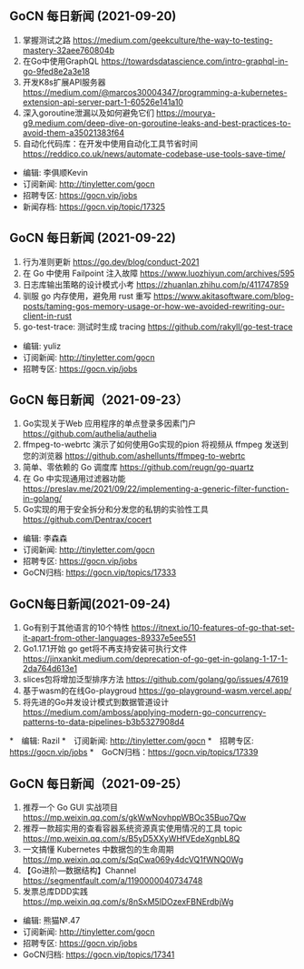## GoCN 每日新闻 (2021-09-20)

1. 掌握测试之路 https://medium.com/geekculture/the-way-to-testing-mastery-32aee760804b    
2. 在Go中使用GraphQL https://towardsdatascience.com/intro-graphql-in-go-9fed8e2a3e18    
3. 开发K8s扩展API服务器 https://medium.com/@marcos30004347/programming-a-kubernetes-extension-api-server-part-1-60526e141a10    
4. 深入goroutine泄漏以及如何避免它们 https://mourya-g9.medium.com/deep-dive-on-goroutine-leaks-and-best-practices-to-avoid-them-a35021383f64    
5. 自动化代码库：在开发中使用自动化工具节省时间 https://reddico.co.uk/news/automate-codebase-use-tools-save-time/

* 编辑: 李俱顺Kevin    
* 订阅新闻: http://tinyletter.com/gocn    
* 招聘专区: https://gocn.vip/jobs    
* 新闻存档: https://gocn.vip/topic/17325


## GoCN 每日新闻 (2021-09-22)

1. 行为准则更新 https://go.dev/blog/conduct-2021
2. 在 Go 中使用 Failpoint 注入故障 https://www.luozhiyun.com/archives/595
3. 日志库输出策略的设计模式小考 https://zhuanlan.zhihu.com/p/411747859
4. 驯服 go 内存使用，避免用 rust 重写 https://www.akitasoftware.com/blog-posts/taming-gos-memory-usage-or-how-we-avoided-rewriting-our-client-in-rust
5. go-test-trace: 测试时生成 tracing https://github.com/rakyll/go-test-trace
* 编辑: yuliz
* 订阅新闻: http://tinyletter.com/gocn
* 招聘专区: https://gocn.vip/jobs


## GoCN 每日新闻（2021-09-23）

1. Go实现关于Web 应用程序的单点登录多因素门户 https://github.com/authelia/authelia
2. ffmpeg-to-webrtc 演示了如何使用Go实现的pion 将视频从 ffmpeg 发送到您的浏览器 https://github.com/ashellunts/ffmpeg-to-webrtc
3. 简单、零依赖的 Go 调度库 https://github.com/reugn/go-quartz
4. 在 Go 中实现通用过滤器功能 https://preslav.me/2021/09/22/implementing-a-generic-filter-function-in-golang/
5. Go实现的用于安全拆分和分发您的私钥的实验性工具 https://github.com/Dentrax/cocert

* 编辑: 李森森
* 订阅新闻: http://tinyletter.com/gocn
* 招聘专区: https://gocn.vip/jobs
* GoCN归档: https://gocn.vip/topics/17333

## GoCN每日新闻(2021-09-24)

1. Go有别于其他语言的10个特性 https://itnext.io/10-features-of-go-that-set-it-apart-from-other-languages-89337e5ee551
2. Go1.17.1开始 go get将不再支持安装可执行文件 https://jinxankit.medium.com/deprecation-of-go-get-in-golang-1-17-1-2da764d613e1
3. slices包将增加泛型排序方法 https://github.com/golang/go/issues/47619
4. 基于wasm的在线Go-playgroud https://go-playground-wasm.vercel.app/
5. 将先进的Go并发设计模式到数据管道设计 https://medium.com/amboss/applying-modern-go-concurrency-patterns-to-data-pipelines-b3b5327908d4

*　编辑: Razil
*　订阅新闻: http://tinyletter.com/gocn
*　招聘专区: https://gocn.vip/jobs 
*　GoCN归档：https://gocn.vip/topics/17339

## GoCN 每日新闻（2021-09-25）

1. 推荐一个 Go GUI 实战项目 https://mp.weixin.qq.com/s/gkWwNovhppWBOc35Buo7Qw
2. 推荐一款超实用的查看容器系统资源真实使用情况的工具 topic https://mp.weixin.qq.com/s/B5yD5XXyWHfVEdeXgnbL8Q
3. 一文搞懂 Kubernetes 中数据包的生命周期 https://mp.weixin.qq.com/s/SqCwa069y4dcVQ1fWNQ0Wg
4. 【Go进阶—数据结构】Channel https://segmentfault.com/a/1190000040734748
5. 发票总库DDD实践 https://mp.weixin.qq.com/s/8nSxM5lDOzexFBNErdbjWg

* 编辑: 熊猫№.47
* 订阅新闻: http://tinyletter.com/gocn
* 招聘专区: https://gocn.vip/jobs
* GoCN归档: https://gocn.vip/topics/17341

